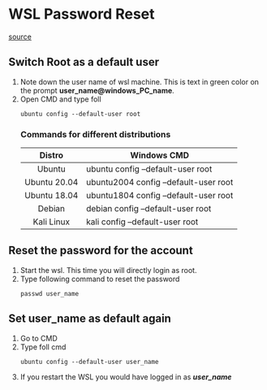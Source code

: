 # WSL Password Reset
[source](https://itsfoss.com/reset-linux-password-wsl/)
## Switch Root as a default user
1. Note down the user name of wsl machine. This is text in green color on the prompt **user_name@windows_PC_name**.
2. Open CMD and type foll
    ```
    ubuntu config --default-user root
    ```
    ### Commands for different distributions
    Distro       | Windows CMD
    :---:        | ---
    Ubuntu       | ubuntu config –default-user root
    Ubuntu 20.04 |	ubuntu2004 config –default-user root
    Ubuntu 18.04 |	ubuntu1804 config –default-user root
    Debian       |	debian config –default-user root
    Kali Linux   |	kali config –default-user root

## Reset the password for the account
1. Start the wsl. This time you will directly login as root.
2. Type following command to reset the password
    ```
    passwd user_name
    ```
## Set user_name as default again
1. Go to CMD
2. Type foll cmd
    ```
    ubuntu config --default-user user_name
    ```
3. If you restart the WSL you would have logged in as _**user_name**_
